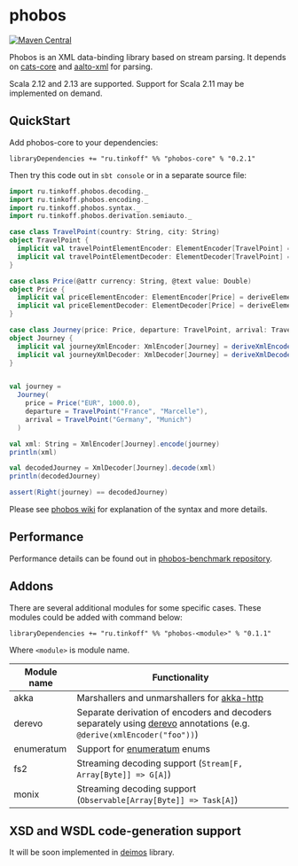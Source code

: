 # phobos
[![Maven Central](https://img.shields.io/maven-central/v/ru.tinkoff/phobos-core_2.13.svg)](https://search.maven.org/search?q=ru.tinkoff.phobos-core)

Phobos is an XML data-binding library based on stream parsing. 
It depends on [cats-core](https://github.com/typelevel/cats) and 
[aalto-xml](https://github.com/FasterXML/aalto-xml/) for parsing.

Scala 2.12 and 2.13 are supported. Support for Scala 2.11 may be implemented on demand.

## QuickStart
Add phobos-core to your dependencies:

```
libraryDependencies += "ru.tinkoff" %% "phobos-core" % "0.2.1"
```

Then try this code out in `sbt console` or in a separate source file:
```scala
import ru.tinkoff.phobos.decoding._
import ru.tinkoff.phobos.encoding._
import ru.tinkoff.phobos.syntax._
import ru.tinkoff.phobos.derivation.semiauto._

case class TravelPoint(country: String, city: String)
object TravelPoint {
  implicit val travelPointElementEncoder: ElementEncoder[TravelPoint] = deriveElementEncoder
  implicit val travelPointElementDecoder: ElementDecoder[TravelPoint] = deriveElementDecoder
}

case class Price(@attr currency: String, @text value: Double)
object Price {
  implicit val priceElementEncoder: ElementEncoder[Price] = deriveElementEncoder
  implicit val priceElementDecoder: ElementDecoder[Price] = deriveElementDecoder
}

case class Journey(price: Price, departure: TravelPoint, arrival: TravelPoint)
object Journey {
  implicit val journeyXmlEncoder: XmlEncoder[Journey] = deriveXmlEncoder("journey")
  implicit val journeyXmlDecoder: XmlDecoder[Journey] = deriveXmlDecoder("journey")
}


val journey =
  Journey(
    price = Price("EUR", 1000.0),
    departure = TravelPoint("France", "Marcelle"),
    arrival = TravelPoint("Germany", "Munich")
  )

val xml: String = XmlEncoder[Journey].encode(journey)
println(xml)

val decodedJourney = XmlDecoder[Journey].decode(xml)
println(decodedJourney)

assert(Right(journey) == decodedJourney)
```
Please see [phobos wiki](https://github.com/TinkoffCreditSystems/phobos/wiki) for explanation of the syntax and more details.

## Performance
Performance details can be found out in [phobos-benchmark repository](https://github.com/valentiay/phobos-benchmark). 

## Addons
There are several additional modules for some specific cases. 
These modules could be added with command below:
```
libraryDependencies += "ru.tinkoff" %% "phobos-<module>" % "0.1.1"
```
Where `<module>` is module name.

| Module name  | Functionality  |
|--------------|----------------|
| akka         | Marshallers and unmarshallers for [akka-http](https://github.com/akka/akka-http) |
| derevo       | Separate derivation of encoders and decoders separately using [derevo](https://github.com/manatki/derevo) annotations (e.g. `@derive(xmlEncoder("foo"))`)
| enumeratum   | Support for [enumeratum](https://github.com/lloydmeta/enumeratum#manual-override-of-name) enums |
| fs2          | Streaming decoding support (`Stream[F, Array[Byte]] => G[A]`) |
| monix        | Streaming decoding support (`Observable[Array[Byte]] => Task[A]`)  |

## XSD and WSDL code-generation support
It will be soon implemented in [deimos](https://github.com/TinkoffCreditSystems/deimos) library.
